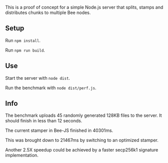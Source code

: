This is a proof of concept for a simple Node.js server that splits, stamps and distributes chunks to multiple Bee nodes.

## Setup

Run `npm install`.

Run `npm run build`.

## Use

Start the server with `node dist`.

Run the benchmark with `node dist/perf.js`.

## Info

The benchmark uploads 45 randomly generated 128KB files to the server. It should finish in less than 12 seconds.

The current stamper in Bee-JS finished in 40301ms.

This was brought down to 21467ms by switching to an optimized stamper.

Another 2.5X speedup could be achieved by a faster secp256k1 signature implementation.
